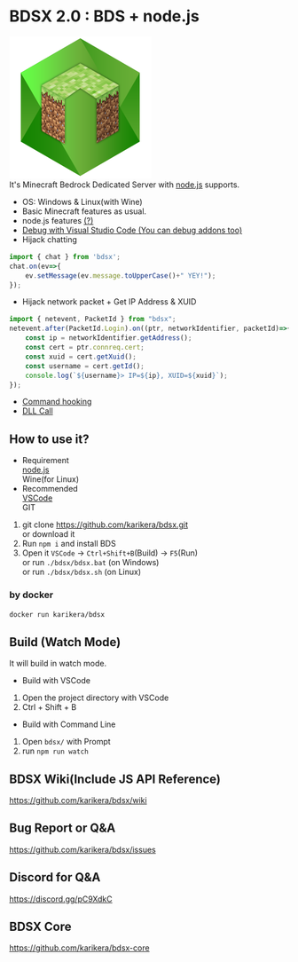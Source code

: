 # BDSX 2.0 : BDS + node.js
![logo](icon.png)  
It's Minecraft Bedrock Dedicated Server with [node.js](https://nodejs.org/) supports.  

* OS: Windows & Linux(with Wine)
* Basic Minecraft features as usual.
* node.js features [(?)](https://github.com/karikera/bdsx/wiki/Available-NPM-Modules)
* [Debug with Visual Studio Code (You can debug addons too)](https://github.com/karikera/bdsx/wiki/Debug-with-VSCode)
* Hijack chatting
```ts
import { chat } from 'bdsx';
chat.on(ev=>{
    ev.setMessage(ev.message.toUpperCase()+" YEY!");
});
```
* Hijack network packet + Get IP Address & XUID
```ts
import { netevent, PacketId } from "bdsx";
netevent.after(PacketId.Login).on((ptr, networkIdentifier, packetId)=>{
    const ip = networkIdentifier.getAddress();
    const cert = ptr.connreq.cert;
    const xuid = cert.getXuid();
    const username = cert.getId();
    console.log(`${username}> IP=${ip}, XUID=${xuid}`);
});
```
* [Command hooking](https://github.com/karikera/bdsx/wiki/Command-Hooking)
* [DLL Call](https://github.com/karikera/bdsx/wiki/Call-DLL-Directly)

## How to use it?
* Requirement  
[node.js](https://nodejs.org/)  
Wine(for Linux)
* Recommended  
[VSCode](https://code.visualstudio.com/)  
GIT

1. git clone https://github.com/karikera/bdsx.git  
or download it
2. Run `npm i` and install BDS
3. Open it `VSCode` → `Ctrl+Shift+B`(Build) → `F5`(Run)  
or run `./bdsx/bdsx.bat` (on Windows)  
or run `./bdsx/bdsx.sh` (on Linux)

### by docker
```sh
docker run karikera/bdsx
```

## Build (Watch Mode)
It will build in watch mode.  

* Build with VSCode
1. Open the project directory with VSCode
2. Ctrl + Shift + B

* Build with Command Line
1. Open `bdsx/` with Prompt
2. run `npm run watch`

## BDSX Wiki(Include JS API Reference)
https://github.com/karikera/bdsx/wiki

## Bug Report or Q&A
https://github.com/karikera/bdsx/issues

## Discord for Q&A
https://discord.gg/pC9XdkC

## BDSX Core
https://github.com/karikera/bdsx-core
